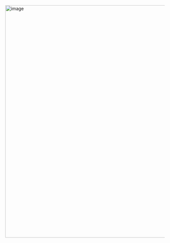 <img width="914" height="733" alt="image" src="https://github.com/user-attachments/assets/a6d09a47-4571-40ae-89e8-3a952a9c640c" />

